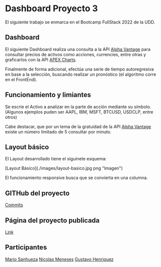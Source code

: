 # Dashboard Proyecto 3

El siguiente trabajo se enmarca en el Bootcamp FullStack 2022 de la UDD.

## Dashboard

El siguiente Dashboard realiza una consulta a la API [Alpha Vantage](https://www.alphavantage.co/) para consultar precios de activos como acciones, currencies, entre otras y graficarlos con la API [APEX Charts](https://apexcharts.com/). 

Finalmente de forma adicional, efectúa una serie de tiempo autoregresiva en base a la selección, buscando realizar un pronóstico (el algoritmo corre en el FrontEnd).

## Funcionamiento y limiantes

Se escrie el Activo a analizar en la parte de acción mediante su símbolo. (Algunos ejemplos puden ser AAPL, IBM, MSFT, BTCUSD, USDCLP, entre otros)

Cabe destacar, que por un tema de la gratuidad de la API [Alpha Vantage](https://www.alphavantage.co/) existe un número limitado de 5 consultar por minuto.

## Layout básico

El Layout desarrollado tiene el siguinete esquema:

[Layout Básico](./images/layout-basico.jpg png "Imagen") 

El funcionamiento responsive busca que se convierta en una columna.

## GITHub del proyecto

[Commits](https://github.com/guitarAlgorithman/proyecto_3_dashboard)

## Página del proyecto publicada

[Link](https://guitaralgorithman.github.io/proyecto_3_dashboard/)

## Participantes

[Mario Sanhueza](https://github.com/MarioASG)
[Nicolas Meneses](https://github.com/BootNM)
[Gustavo Henriquez](https://github.com/guitarAlgorithman)